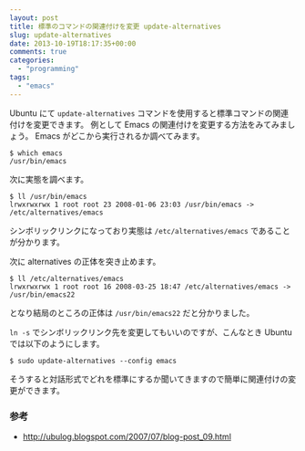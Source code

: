 ```yaml
---
layout: post
title: 標準のコマンドの関連付けを変更 update-alternatives
slug: update-alternatives
date: 2013-10-19T18:17:35+00:00
comments: true
categories:
  - "programming"
tags:
  - "emacs"
---
```


Ubuntu にて `update-alternatives` コマンドを使用すると標準コマンドの関連付けを変更できます。
例として Emacs の関連付けを変更する方法をみてみましょう。
Emacs がどこから実行されるか調べてみます。

    $ which emacs
    /usr/bin/emacs

次に実態を調べます。

    $ ll /usr/bin/emacs
    lrwxrwxrwx 1 root root 23 2008-01-06 23:03 /usr/bin/emacs -> /etc/alternatives/emacs

シンボリックリンクになっており実態は `/etc/alternatives/emacs` であることが分かります。

次に alternatives の正体を突き止めます。

    $ ll /etc/alternatives/emacs
    lrwxrwxrwx 1 root root 16 2008-03-25 18:47 /etc/alternatives/emacs -> /usr/bin/emacs22

となり結局のところの正体は `/usr/bin/emacs22` だと分かりました。

`ln -s` でシンボリックリンク先を変更してもいいのですが、こんなとき Ubuntu では以下のようにします。

    $ sudo update-alternatives --config emacs

そうすると対話形式でどれを標準にするか聞いてきますので簡単に関連付けの変更ができます。

### 参考
- http://ubulog.blogspot.com/2007/07/blog-post_09.html
